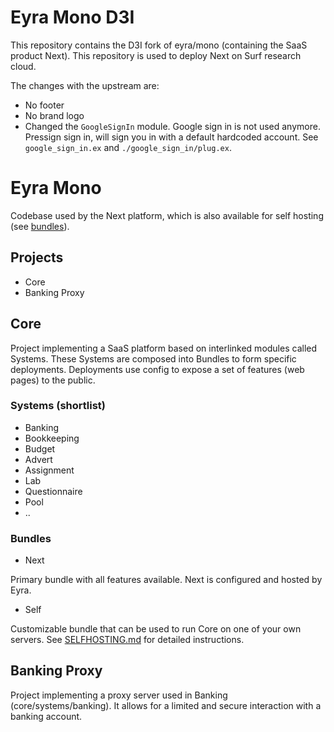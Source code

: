 # Eyra Mono D3I

This repository contains the D3I fork of eyra/mono (containing the SaaS product Next).
This repository is used to deploy Next on Surf research cloud.

The changes with the upstream are:

- No footer
- No brand logo
- Changed the `GoogleSignIn` module. Google sign in is not used anymore. Pressign sign in, will sign you in with a default hardcoded account. See `google_sign_in.ex` and `./google_sign_in/plug.ex`.


# Eyra Mono

Codebase used by the Next platform, which is also available for self hosting (see [bundles](https://github.com/eyra/mono#bundles)).

## Projects

* Core
* Banking Proxy

## Core

Project implementing a SaaS platform based on interlinked modules called Systems. These Systems are composed into Bundles to form specific deployments. Deployments use config to expose a set of features (web pages) to the public.

### Systems (shortlist)

* Banking
* Bookkeeping
* Budget
* Advert
* Assignment
* Lab
* Questionnaire
* Pool
* ..

### Bundles

* Next

Primary bundle with all features available. Next is configured and hosted by Eyra.

* Self

Customizable bundle that can be used to run Core on one of your own servers.
See [SELFHOSTING.md](SELFHOSTING.md) for detailed instructions.


## Banking Proxy

Project implementing a proxy server used in Banking (core/systems/banking). It allows for a limited and secure interaction with a banking account.
